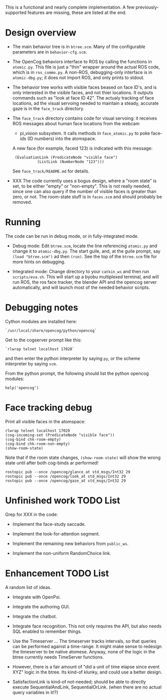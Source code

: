 This is a functional and nearly complete implementation.  A few
previously-supported features are missing, these are listed at the end.


Design overview
===============

* The main behavior tree is in `btree.scm`.  Many of the configurable
  parameters are in `behavior-cfg.scm`.

* The OpenCog behaviors interface to ROS by calling the functions in
  `atomic.py`. This file is just a "thin" wrapper around the actual ROS
  code, which is in `ros_commo.py`.  A non-ROS, debugging-only interface
  is in `atomic-dbg.py`; it does not import ROS, and only prints to
  stdout.

* The behavior tree works with visible faces beased on face ID's,
  and is only interested in the visible faces, and not thier locations.
  It outputs commands such as "look at face ID 42". The actualy tracking
  of face locations, ad the visual servoing needed to maintain a
  steady, accurate gaze is in the `face_track` directory.

* The `face_track` directory contains code for visual servoing: it
  receives ROS messages about human face locations from the webcam
  + pi_vision subsystem.  It calls methods in `face_atomic.py` to
  poke face-ids (ID numbers) into the atomspace.

  A new face (for example, faceid 123) is indicated with this message:
  ```
   (EvaluationLink (PredicateNode "visible face")
             (ListLink (NumberNode "123")))
  ```
  See `face_track/README.md` for details.

* XXX The code currently uses a bogus design, where a "room state" is
  set, to be either "empty" or "non-empty".  This is not really needed,
  since one can also query if the number of visible faces is greater
  than zero, or not.  The room-state stuff is in `faces.scm` and should
  probably be removed.


Running
=======
The code can be run in debug mode, or in fully-integrated mode.

* Debug mode: Edit `btree.scm`, locate the line referencing `atomic.py`
  and change it to `atomic-dbg.py`.  The start guile, and, at the guile
  prompt, say `(load "btree.scm")`  ad then `(run)`.  See the top of
  the `btree.scm` file for more hints on debugging.

* Integrated mode:
  Change directory to your `catkin_ws` and then run `scripts/eva.sh`.
  This will start up a byobu multiplexed terminal, and will run ROS,
  the ros face tracker, the blender API and the opencog server
  automatically, and will launch most of the needed behavior scripts.


Debugging notes
===============
Cython modules are installed here:
```
`/usr/local/share/opencog/python/opencog`
```

Get to the cogserver prompt like this:
```
`rlwrap telnet localhost 17020`
```
and then enter the python interpreter by saying `py`, or the scheme
interpreter by saying `scm`.

From the python prompt, the following should list the python
opencog modules:
```
help('opencog')
```

Face tracking debug
===================
Print all visible faces in the atomspace:

```
rlwrap telnet localhost 17020
(cog-incoming-set (PredicateNode "visible face"))
(cog-bind chk-room-empty)
(cog-bind chk-room-non-empty)
(show-room-state)
```

Note that if the room state changes, `(show-room-state)` will show the
wrong state until after both cog-binds ar performed!

```
rostopic pub --once /opencog/glance_at std_msgs/Int32 29
rostopic pub --once /opencog/look_at std_msgs/Int32 29
rostopic pub --once /opencog/gaze_at std_msgs/Int32 29
```


Unfinished work TODO List
=========================
Grep for XXX in the code:

* Implement the face-study saccade.

* Implement the look-for-attention segment.

* Implement the remaining new behaviors from `public_ws`.

* Implement the non-uniform RandomChoice link.

Enhancement TODO List
=====================
A random list of ideas.

* Integrate with OpenPsi.

* Integrate the authoring GUI.

* Integrate the chatbot.

* Integrate face recognition.  This not only requires the API, but
  also needs SQL enabled to remember things.

* Use the Timeserver ... The timeserver tracks intervals, so that queries
  can be performed against a time-range.  It might make sense to redesign
  the timeserver to be native atomese. Anyway, none of the logic in the
  btree currently needs TimeServer functions.

* However, there is a fair amount of "did a unit of time elapse since
  event XYZ" logic in the btree.  Its kind-of klunky, and could use
  a better design.

* SatisfactionLink is kind-of not-needed; should be able to directly
  execute SequentialAndLink, SequentialOrLink. (when there are no
  actual query variables in it!?)
